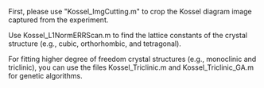 First, please use "Kossel_ImgCutting.m" to crop the Kossel diagram image captured from the experiment.

Use Kossel_L1NormERRScan.m to find the lattice constants of the crystal structure (e.g., cubic, orthorhombic, and tetragonal).

For fitting higher degree of freedom crystal structures (e.g., monoclinic and triclinic), you can use the files Kossel_Triclinic.m and Kossel_Triclinic_GA.m for genetic algorithms.

